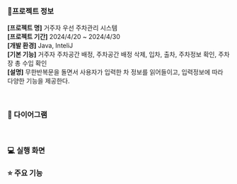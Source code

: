 ### 📝프로젝트 정보
**[프로젝트 명]** 거주자 우선 주차관리 시스템 </br>
**[프로젝트 기간]** 2024/4/20 ~ 2024/4/30 </br>
**[개발 환경]** Java, InteliJ </br>
**[기본 기능]** 거주자 주차공간 배정, 주차공간 배정 삭제, 입차, 출차, 주차정보 확인, 주차장 총 수입 확인   
**[설명]** 무한반복문을 돌면서 사용자가 입력한 차 정보를 읽어들이고, 입력정보에 따라 다양한 기능을 제공한다.

</br>

### 🔨 다이어그램

</br>

### 💻 실행 화면

### ⭐ 주요 기능

